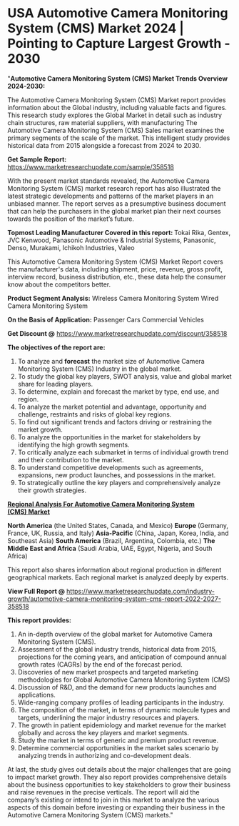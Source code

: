 # USA Automotive Camera Monitoring System (CMS) Market 2024 | Pointing to Capture Largest Growth - 2030
"<strong>Automotive Camera Monitoring System (CMS) Market Trends Overview 2024-2030:</strong>

The Automotive Camera Monitoring System (CMS) Market report provides information about the Global industry, including valuable facts and figures. This research study explores the Global Market in detail such as industry chain structures, raw material suppliers, with manufacturing The Automotive Camera Monitoring System (CMS) Sales market examines the primary segments of the scale of the market. This intelligent study provides historical data from 2015 alongside a forecast from 2024 to 2030.

<strong>Get Sample Report:</strong> <a href=https://www.marketresearchupdate.com/sample/358518>https://www.marketresearchupdate.com/sample/358518</a>

With the present market standards revealed, the Automotive Camera Monitoring System (CMS) market research report has also illustrated the latest strategic developments and patterns of the market players in an unbiased manner. The report serves as a presumptive business document that can help the purchasers in the global market plan their next courses towards the position of the market’s future.

<strong>Topmost Leading Manufacturer Covered in this report:
</strong>Tokai Rika, Gentex, JVC Kenwood, Panasonic Automotive & Industrial Systems, Panasonic, Denso, Murakami, Ichikoh Industries, Valeo

This Automotive Camera Monitoring System (CMS) Market Report covers the manufacturer's data, including shipment, price, revenue, gross profit, interview record, business distribution, etc., these data help the consumer know about the competitors better.

<strong>Product Segment Analysis:</strong>
Wireless Camera Monitoring System
Wired Camera Monitoring System

<strong>On the Basis of Application:</strong>
Passenger Cars
Commercial Vehicles

<strong>Get Discount @</strong> <a href=https://www.marketresearchupdate.com/discount/358518>https://www.marketresearchupdate.com/discount/358518</a>

<strong><b>The objectives of the report are:</b></strong>

1) To analyze and <strong><strong>forecast</strong></strong> the market size of Automotive Camera Monitoring System (CMS) Industry in the global market.
2) To study the global key players, SWOT analysis, value and global market share for leading players.
3) To determine, explain and forecast the market by type, end use, and region.
4) To analyze the market potential and advantage, opportunity and challenge, restraints and risks of global key regions.
5) To find out significant trends and factors driving or restraining the market growth.
6) To analyze the opportunities in the market for stakeholders by identifying the high growth segments.
7) To critically analyze each submarket in terms of individual growth trend and their contribution to the market.
8) To understand competitive developments such as agreements, expansions, new product launches, and possessions in the market.
9) To strategically outline the key players and comprehensively analyze their growth strategies.

<strong><u><b>Regional Analysis For Automotive Camera Monitoring System (CMS) Market</b></u></strong>

<strong><b>North America</b></strong> (the United States, Canada, and Mexico)
<strong><b>Europe </b></strong>(Germany, France, UK, Russia, and Italy)
<strong><b>Asia-Pacific</b></strong> (China, Japan, Korea, India, and Southeast Asia)
<strong><b>South America</b></strong> (Brazil, Argentina, Colombia, etc.)
<strong><b>The Middle East and Africa</b></strong> (Saudi Arabia, UAE, Egypt, Nigeria, and South Africa)

This report also shares information about regional production in different geographical markets. Each regional market is analyzed deeply by experts.

<strong>View Full Report @</strong> <a href=https://www.marketresearchupdate.com/industry-growth/automotive-camera-monitoring-system-cms-report-2022-2027-358518>https://www.marketresearchupdate.com/industry-growth/automotive-camera-monitoring-system-cms-report-2022-2027-358518</a>

<strong>This report provides:</strong>

1) An in-depth overview of the global market for Automotive Camera Monitoring System (CMS).
2) Assessment of the global industry trends, historical data from 2015, projections for the coming years, and anticipation of compound annual growth rates (CAGRs) by the end of the forecast period.
3) Discoveries of new market prospects and targeted marketing methodologies for Global Automotive Camera Monitoring System (CMS)
4) Discussion of R&amp;D, and the demand for new products launches and applications.
5) Wide-ranging company profiles of leading participants in the industry.
6) The composition of the market, in terms of dynamic molecule types and targets, underlining the major industry resources and players.
7) The growth in patient epidemiology and market revenue for the market globally and across the key players and market segments.
8) Study the market in terms of generic and premium product revenue.
9) Determine commercial opportunities in the market sales scenario by analyzing trends in authorizing and co-development deals.

At last, the study gives out details about the major challenges that are going to impact market growth. They also report provides comprehensive details about the business opportunities to key stakeholders to grow their business and raise revenues in the precise verticals. The report will aid the company’s existing or intend to join in this market to analyze the various aspects of this domain before investing or expanding their business in the Automotive Camera Monitoring System (CMS) markets."


